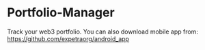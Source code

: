 # Portfolio-Manager

Track your web3 portfolio. You can also download mobile app from: https://github.com/expetraorg/android_app
